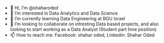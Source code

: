 - 👋 Hi, I’m @shaharoded
- 👀 I’m interested in Data Analytics and Data Science
- 🌱 I’m currently learning Data Engineering at BGU Israel
- 💞️ I’m looking to collaborate on intresting Data based projects, and also looking to start working as a Data Analyst (Student part time position)
- 📫 How to reach me: Facebook: shahar oded, Linkedin: Shahar Oded

<!---
shaharoded/shaharoded is a ✨ special ✨ repository because its `README.md` (this file) appears on your GitHub profile.
You can click the Preview link to take a look at your changes.
--->
